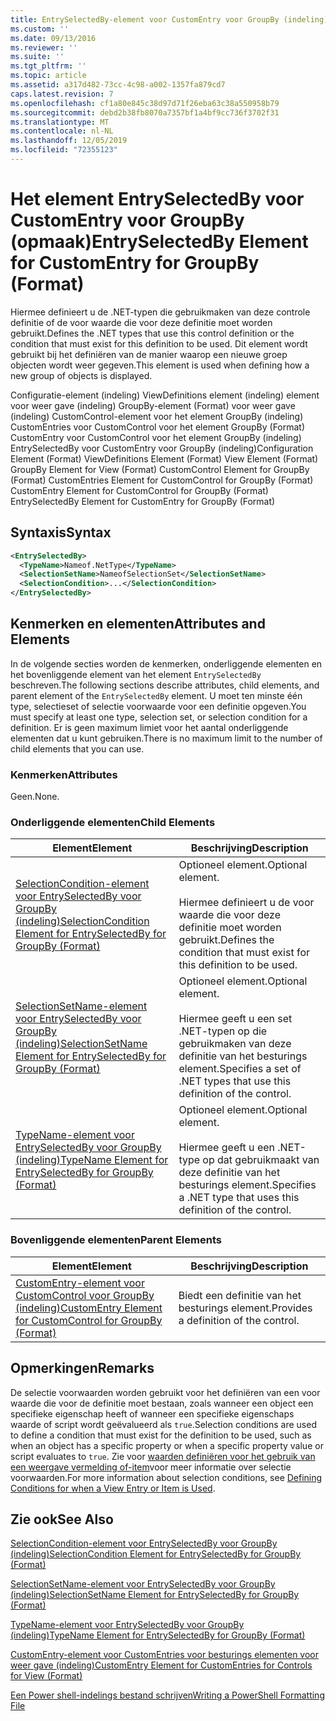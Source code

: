 ```yaml
---
title: EntrySelectedBy-element voor CustomEntry voor GroupBy (indeling) | Microsoft Docs
ms.custom: ''
ms.date: 09/13/2016
ms.reviewer: ''
ms.suite: ''
ms.tgt_pltfrm: ''
ms.topic: article
ms.assetid: a317d482-73cc-4c98-a002-1357fa879cd7
caps.latest.revision: 7
ms.openlocfilehash: cf1a80e845c38d97d71f26eba63c38a550958b79
ms.sourcegitcommit: debd2b38fb8070a7357bf1a4bf9cc736f3702f31
ms.translationtype: MT
ms.contentlocale: nl-NL
ms.lasthandoff: 12/05/2019
ms.locfileid: "72355123"
---
```

# <a name="entryselectedby-element-for-customentry-for-groupby-format"></a><span data-ttu-id="c214c-102">Het element EntrySelectedBy voor CustomEntry voor GroupBy (opmaak)</span><span class="sxs-lookup"><span data-stu-id="c214c-102">EntrySelectedBy Element for CustomEntry for GroupBy (Format)</span></span>

<span data-ttu-id="c214c-103">Hiermee definieert u de .NET-typen die gebruikmaken van deze controle definitie of de voor waarde die voor deze definitie moet worden gebruikt.</span><span class="sxs-lookup"><span data-stu-id="c214c-103">Defines the .NET types that use this control definition or the condition that must exist for this definition to be used.</span></span> <span data-ttu-id="c214c-104">Dit element wordt gebruikt bij het definiëren van de manier waarop een nieuwe groep objecten wordt weer gegeven.</span><span class="sxs-lookup"><span data-stu-id="c214c-104">This element is used when defining how a new group of objects is displayed.</span></span>

<span data-ttu-id="c214c-105">Configuratie-element (indeling) ViewDefinitions element (indeling) element voor weer gave (indeling) GroupBy-element (Format) voor weer gave (indeling) CustomControl-element voor het element GroupBy (indeling) CustomEntries voor CustomControl voor het element GroupBy (Format) CustomEntry voor CustomControl voor het element GroupBy (indeling) EntrySelectedBy voor CustomEntry voor GroupBy (indeling)</span><span class="sxs-lookup"><span data-stu-id="c214c-105">Configuration Element (Format) ViewDefinitions Element (Format) View Element (Format) GroupBy Element for View (Format) CustomControl Element for GroupBy (Format) CustomEntries Element for CustomControl for GroupBy (Format) CustomEntry Element for CustomControl for GroupBy (Format) EntrySelectedBy Element for CustomEntry for GroupBy (Format)</span></span>

## <a name="syntax"></a><span data-ttu-id="c214c-106">Syntaxis</span><span class="sxs-lookup"><span data-stu-id="c214c-106">Syntax</span></span>

```xml
<EntrySelectedBy>
  <TypeName>Nameof.NetType</TypeName>
  <SelectionSetName>NameofSelectionSet</SelectionSetName>
  <SelectionCondition>...</SelectionCondition>
</EntrySelectedBy>
```

## <a name="attributes-and-elements"></a><span data-ttu-id="c214c-107">Kenmerken en elementen</span><span class="sxs-lookup"><span data-stu-id="c214c-107">Attributes and Elements</span></span>

<span data-ttu-id="c214c-108">In de volgende secties worden de kenmerken, onderliggende elementen en het bovenliggende element van het element `EntrySelectedBy` beschreven.</span><span class="sxs-lookup"><span data-stu-id="c214c-108">The following sections describe attributes, child elements, and parent element of the `EntrySelectedBy` element.</span></span> <span data-ttu-id="c214c-109">U moet ten minste één type, selectieset of selectie voorwaarde voor een definitie opgeven.</span><span class="sxs-lookup"><span data-stu-id="c214c-109">You must specify at least one type, selection set, or selection condition for a definition.</span></span> <span data-ttu-id="c214c-110">Er is geen maximum limiet voor het aantal onderliggende elementen dat u kunt gebruiken.</span><span class="sxs-lookup"><span data-stu-id="c214c-110">There is no maximum limit to the number of child elements that you can use.</span></span>

### <a name="attributes"></a><span data-ttu-id="c214c-111">Kenmerken</span><span class="sxs-lookup"><span data-stu-id="c214c-111">Attributes</span></span>

<span data-ttu-id="c214c-112">Geen.</span><span class="sxs-lookup"><span data-stu-id="c214c-112">None.</span></span>

### <a name="child-elements"></a><span data-ttu-id="c214c-113">Onderliggende elementen</span><span class="sxs-lookup"><span data-stu-id="c214c-113">Child Elements</span></span>

|<span data-ttu-id="c214c-114">Element</span><span class="sxs-lookup"><span data-stu-id="c214c-114">Element</span></span>|<span data-ttu-id="c214c-115">Beschrijving</span><span class="sxs-lookup"><span data-stu-id="c214c-115">Description</span></span>|
|-------------|-----------------|
|[<span data-ttu-id="c214c-116">SelectionCondition-element voor EntrySelectedBy voor GroupBy (indeling)</span><span class="sxs-lookup"><span data-stu-id="c214c-116">SelectionCondition Element for EntrySelectedBy for GroupBy (Format)</span></span>](./selectioncondition-element-for-entryselectedby-for-groupby-format.md)|<span data-ttu-id="c214c-117">Optioneel element.</span><span class="sxs-lookup"><span data-stu-id="c214c-117">Optional element.</span></span><br /><br /> <span data-ttu-id="c214c-118">Hiermee definieert u de voor waarde die voor deze definitie moet worden gebruikt.</span><span class="sxs-lookup"><span data-stu-id="c214c-118">Defines the condition that must exist for this definition to be used.</span></span>|
|[<span data-ttu-id="c214c-119">SelectionSetName-element voor EntrySelectedBy voor GroupBy (indeling)</span><span class="sxs-lookup"><span data-stu-id="c214c-119">SelectionSetName Element for EntrySelectedBy for GroupBy (Format)</span></span>](./selectionsetname-element-for-entryselectedby-for-groupby-format.md)|<span data-ttu-id="c214c-120">Optioneel element.</span><span class="sxs-lookup"><span data-stu-id="c214c-120">Optional element.</span></span><br /><br /> <span data-ttu-id="c214c-121">Hiermee geeft u een set .NET-typen op die gebruikmaken van deze definitie van het besturings element.</span><span class="sxs-lookup"><span data-stu-id="c214c-121">Specifies a set of .NET types that use this definition of the control.</span></span>|
|[<span data-ttu-id="c214c-122">TypeName-element voor EntrySelectedBy voor GroupBy (indeling)</span><span class="sxs-lookup"><span data-stu-id="c214c-122">TypeName Element for EntrySelectedBy for GroupBy (Format)</span></span>](./typename-element-for-entryselectedby-for-groupby-format.md)|<span data-ttu-id="c214c-123">Optioneel element.</span><span class="sxs-lookup"><span data-stu-id="c214c-123">Optional element.</span></span><br /><br /> <span data-ttu-id="c214c-124">Hiermee geeft u een .NET-type op dat gebruikmaakt van deze definitie van het besturings element.</span><span class="sxs-lookup"><span data-stu-id="c214c-124">Specifies a .NET type that uses this definition of the control.</span></span>|

### <a name="parent-elements"></a><span data-ttu-id="c214c-125">Bovenliggende elementen</span><span class="sxs-lookup"><span data-stu-id="c214c-125">Parent Elements</span></span>

|<span data-ttu-id="c214c-126">Element</span><span class="sxs-lookup"><span data-stu-id="c214c-126">Element</span></span>|<span data-ttu-id="c214c-127">Beschrijving</span><span class="sxs-lookup"><span data-stu-id="c214c-127">Description</span></span>|
|-------------|-----------------|
|[<span data-ttu-id="c214c-128">CustomEntry-element voor CustomControl voor GroupBy (indeling)</span><span class="sxs-lookup"><span data-stu-id="c214c-128">CustomEntry Element for CustomControl for GroupBy (Format)</span></span>](./customentry-element-for-customcontrol-for-groupby-format.md)|<span data-ttu-id="c214c-129">Biedt een definitie van het besturings element.</span><span class="sxs-lookup"><span data-stu-id="c214c-129">Provides a definition of the control.</span></span>|

## <a name="remarks"></a><span data-ttu-id="c214c-130">Opmerkingen</span><span class="sxs-lookup"><span data-stu-id="c214c-130">Remarks</span></span>

<span data-ttu-id="c214c-131">De selectie voorwaarden worden gebruikt voor het definiëren van een voor waarde die voor de definitie moet bestaan, zoals wanneer een object een specifieke eigenschap heeft of wanneer een specifieke eigenschaps waarde of script wordt geëvalueerd als `true`.</span><span class="sxs-lookup"><span data-stu-id="c214c-131">Selection conditions are used to define a condition that must exist for the definition to be used, such as when an object has a specific property or when a specific property value or script evaluates to `true`.</span></span> <span data-ttu-id="c214c-132">Zie voor [waarden definiëren voor het gebruik van een weergave vermelding of-item](./defining-conditions-for-displaying-data.md)voor meer informatie over selectie voorwaarden.</span><span class="sxs-lookup"><span data-stu-id="c214c-132">For more information about selection conditions, see [Defining Conditions for when a View Entry or Item is Used](./defining-conditions-for-displaying-data.md).</span></span>

## <a name="see-also"></a><span data-ttu-id="c214c-133">Zie ook</span><span class="sxs-lookup"><span data-stu-id="c214c-133">See Also</span></span>

[<span data-ttu-id="c214c-134">SelectionCondition-element voor EntrySelectedBy voor GroupBy (indeling)</span><span class="sxs-lookup"><span data-stu-id="c214c-134">SelectionCondition Element for EntrySelectedBy for GroupBy (Format)</span></span>](./selectioncondition-element-for-entryselectedby-for-groupby-format.md)

[<span data-ttu-id="c214c-135">SelectionSetName-element voor EntrySelectedBy voor GroupBy (indeling)</span><span class="sxs-lookup"><span data-stu-id="c214c-135">SelectionSetName Element for EntrySelectedBy for GroupBy (Format)</span></span>](./selectionsetname-element-for-entryselectedby-for-groupby-format.md)

[<span data-ttu-id="c214c-136">TypeName-element voor EntrySelectedBy voor GroupBy (indeling)</span><span class="sxs-lookup"><span data-stu-id="c214c-136">TypeName Element for EntrySelectedBy for GroupBy (Format)</span></span>](./typename-element-for-entryselectedby-for-groupby-format.md)

[<span data-ttu-id="c214c-137">CustomEntry-element voor CustomEntries voor besturings elementen voor weer gave (indeling)</span><span class="sxs-lookup"><span data-stu-id="c214c-137">CustomEntry Element for CustomEntries for Controls for View (Format)</span></span>](./customentry-element-for-customentries-for-controls-for-view-format.md)

[<span data-ttu-id="c214c-138">Een Power shell-indelings bestand schrijven</span><span class="sxs-lookup"><span data-stu-id="c214c-138">Writing a PowerShell Formatting File</span></span>](./writing-a-powershell-formatting-file.md)
